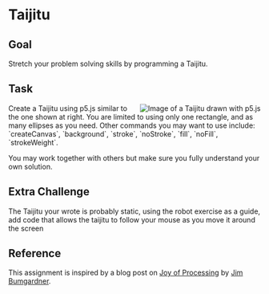 # Taijitu
## Goal 
Stretch your problem solving skills by programming a Taijitu.

## Task
<img align="right" src="https://github.com/susanev/p5js-workshops/blob/master/lessons/projects/images/taijitu.png" alt="Image of a Taijitu drawn with p5.js">
Create a Taijitu using p5.js similar to the one shown at right. You are limited to using only one rectangle, and as many ellipses as you need. Other commands you may want to use include: `createCanvas`, `background`, `stroke`, `noStroke`, `fill`, `noFill`, `strokeWeight`.

You may work together with others but make sure you fully understand your own solution.

## Extra Challenge
The Taijitu your wrote is probably static, using the robot exercise as a guide, add code that allows the taijitu to follow your mouse as you move it around the screen

## Reference
This assignment is inspired by a blog post on [Joy of Processing](http://joyofprocessing.com/) by [Jim Bumgardner](http://krazydad.com/about.php).
